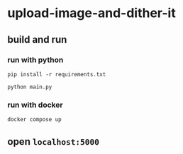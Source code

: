 # upload-image-and-dither-it

## build and run

### run with python
`pip install -r requirements.txt`

`python main.py`

### run with docker
`docker compose up`

## open `localhost:5000`
